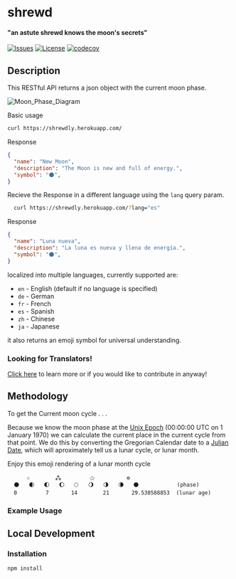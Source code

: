 shrewd
=========

#### "an astute shrewd knows the moon's secrets"


[![Issues](https://img.shields.io/github/issues/free-ignorance/shrewd.svg)](https://github.com/free-ignorance/shrewd/issues)
[![License](https://img.shields.io/badge/license-GPL-blue.svg)](https://github.com/free-ignorance/shrewd/blob/main/LICENSE)
[![codecov](https://codecov.io/gh/free-ignorance/shrewd/branch/main/graph/badge.svg)](https://codecov.io/gh/free-ignorance/shrewd)



## Description


This RESTful API returns a json object with the current moon phase.


![Moon_Phase_Diagram](https://github.com/free-ignorance/shrewd/assets/127320/3c952736-a6e1-46ab-8663-055fb00601db)



Basic usage

```bash
curl https://shrewdly.herokuapp.com/
```

Response

```json
{
  "name": "New Moon",
  "description": "The Moon is new and full of energy.",
  "symbol": "🌑",
}
```

Recieve the Response in a different language using the `lang` query param.

```bash
  curl https://shrewdly.herokuapp.com/?lang="es"
```

Response

```json
{
  "name": "Luna nueva",
  "description": "La luna es nueva y llena de energía.",
  "symbol": "🌑",
}
```
localized into multiple languages, currently supported are:
* `en` - English (default if no language is specified)
* `de` - German
* `fr` - French
* `es` - Spanish
* `zh` - Chinese
* `ja` - Japanese

it also returns an emoji symbol for universal understanding.

### Looking for Translators! 

[Click here](https://github.com/free-ignorance/shrewd/blob/main/docs/CONTRIBUTING.md) to learn more or if you would like to contribute in anyway! 


## Methodology

To get the Current moon cycle . . .

Because we know the moon phase at the [Unix Epoch](https://en.wikipedia.org/wiki/Unix_time) (00:00:00 UTC on 1 January 1970) we can calculate the current place in the current cycle from that point. We do this by converting the Gregorian Calendar date to a [Julian Date](https://en.wikipedia.org/wiki/Julian_day), which will aproximately tell us a lunar cycle, or lunar month.

Enjoy this emoji rendering of a lunar month cycle

```
      ✩        ⁂         ⚝          ❂
  🌑   🌒   🌓   🌔   🌕   🌖   🌗   🌘   🌑            (phase)
  0         7       14        21       29.530588853  (lunar age)

```

### Example Usage



## Local Development

### Installation

```
npm install
```

